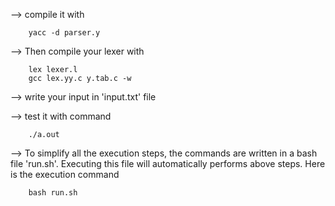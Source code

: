 --> compile it with 
		
  		yacc -d parser.y

--> Then compile your lexer with 

		lex lexer.l
  		gcc lex.yy.c y.tab.c -w

--> write your input in 'input.txt' file

--> test it with command

		./a.out

--> To simplify all the execution steps, the commands are written in a bash file 'run.sh'. Executing this file will automatically performs above steps. Here is the execution command

		bash run.sh
